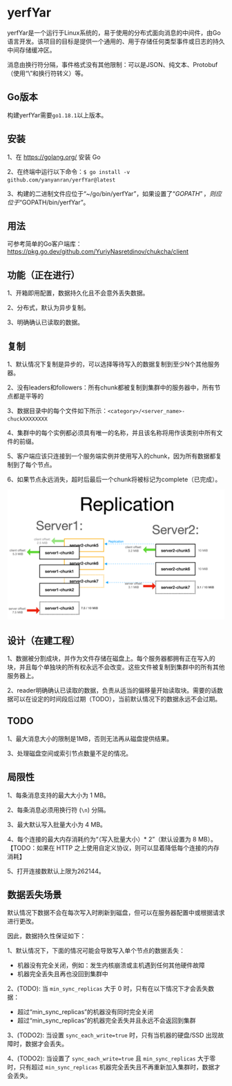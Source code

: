 # yerfYar
yerfYar是一个运行于Linux系统的，易于使用的分布式面向消息的中间件，由Go语言开发。该项目的目标是提供一个通用的、用于存储任何类型事件或日志的持久中间存储缓冲区。

消息由换行符分隔，事件格式没有其他限制：可以是JSON、纯文本、Protobuf（使用“\”和换行符转义）等。

## Go版本
构建yerfYar需要`go1.18.1`以上版本。

## 安装
1、在 https://golang.org/ 安装 Go

2、在终端中运行以下命令：`$ go install -v github.com/yanyanran/yerfYar@latest`

3、构建的二进制文件应位于“~/go/bin/yerfYar”，如果设置了“$GOPATH”，则应位于“$GOPATH/bin/yerfYar”。

## 用法
可参考简单的Go客户端库：https://pkg.go.dev/github.com/YuriyNasretdinov/chukcha/client

## 功能（正在进行）
1、开箱即用配置，数据持久化且不会意外丢失数据。

2、分布式，默认为异步复制。

3、明确确认已读取的数据。

## 复制

1、默认情况下复制是异步的，可以选择等待写入的数据复制到至少N个其他服务器。

2、没有leaders和followers：所有chunk都被复制到集群中的服务器中，所有节点都是平等的

3、数据目录中的每个文件如下所示：`<category>/<server_name>-chuckXXXXXXXX`

4、集群中的每个实例都必须具有唯一的名称，并且该名称将用作该类别中所有文件的前缀。

5、客户端应该只连接到一个服务端实例并使用写入的chunk，因为所有数据都复制到了每个节点。

6、如果节点永远消失，超时后最后一个chunk将被标记为complete（已完成）。

![](https://github.com/yanyanran/pictures/blob/main/yerfYar_replication.png?raw=true)

## 设计（在建工程）

1、数据被分割成块，并作为文件存储在磁盘上。每个服务器都拥有正在写入的块，并且每个单独块的所有权永远不会改变。这些文件被复制到集群中的所有其他服务器上。

2、reader明确确认已读取的数据，负责从适当的偏移量开始读取块。需要的话数据可以在设定的时间段后过期（TODO），当前默认情况下的数据永远不会过期。

## TODO
1、最大消息大小的限制是1MB，否则无法再从磁盘提供结果。

3、处理磁盘空间或索引节点数量不足的情况。

## 局限性
1、每条消息支持的最大大小为 1 MB。

2、每条消息必须用换行符 (`\n`) 分隔。

3、最大默认写入批量大小为 4 MB。

4、每个连接的最大内存消耗约为“（写入批量大小）* 2”（默认设置为 8 MB）。【TODO：如果在 HTTP 之上使用自定义协议，则可以显着降低每个连接的内存消耗】

5、打开连接数默认上限为262144。

## 数据丢失场景
默认情况下数据不会在每次写入时刷新到磁盘，但可以在服务器配置中或根据请求进行更改。

因此，数据持久性保证如下：

1、默认情况下，下面的情况可能会导致写入单个节点的数据丢失：
- 机器没有完全关闭，例如：发生内核崩溃或主机遇到任何其他硬件故障
- 机器完全丢失且再也没回到集群中

2、(TODO): 当 `min_sync_replicas` 大于 0 时，只有在以下情况下才会丢失数据：
- 超过“min_sync_replicas”的机器没有同时完全关闭
- 超过“min_sync_replicas”的机器完全丢失并且永远不会返回到集群

3、(TODO2): 当设置 `sync_each_write=true` 时，只有当机器的硬盘/SSD 出现故障时，数据才会丢失。 

4、(TODO2): 当设置了 `sync_each_write=true` 且 `min_sync_replicas` 大于零时，只有超过 `min_sync_replicas` 机器完全丢失且不再重新加入集群时，数据才会丢失。